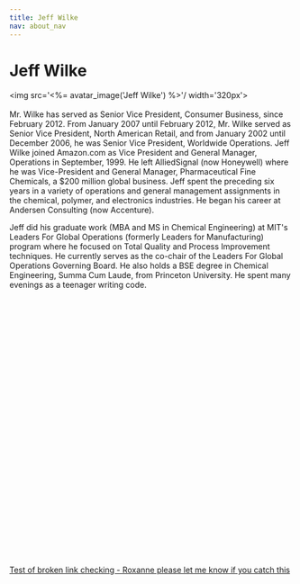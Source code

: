 ```yaml
---
title: Jeff Wilke
nav: about_nav
---
```

# Jeff Wilke

<img src='<%= avatar_image('Jeff Wilke') %>'/ width='320px'>
<br/>
<br/>
Mr. Wilke has served as Senior Vice President, Consumer Business, since February 2012. From January 2007 until February 2012, Mr. Wilke served as Senior Vice President, North American Retail, and from January 2002 until December 2006, he was Senior Vice President, Worldwide Operations. Jeff Wilke joined Amazon.com as Vice President and General Manager, Operations in September, 1999. He left AlliedSignal (now Honeywell) where he was Vice-President and General Manager, Pharmaceutical Fine Chemicals, a $200 million global business. Jeff spent the preceding six years in a variety of operations and general management assignments in the chemical, polymer, and electronics industries. He began his career at Andersen Consulting (now Accenture).  

Jeff did his graduate work (MBA and MS in Chemical Engineering) at MIT's Leaders For Global Operations (formerly Leaders for Manufacturing) program where he focused on Total Quality and Process Improvement techniques. He currently serves as the co-chair of the Leaders For Global Operations Governing Board.  He also holds a BSE degree in Chemical Engineering, Summa Cum Laude, from Princeton University.  He spent many evenings as a teenager writing code.

<br/><br/><br/><br/><br/><br/><br/><br/><br/><br/><br/><br/><br/><br/><br/><br/><br/><br/><br/><br/><br/><br/><br/><br/><br/><br/><br/><br/>
[Test of broken link checking - Roxanne please let me know if you catch this](/aduahwdawhdawkduhawd)